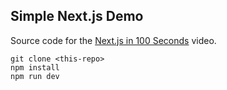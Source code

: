 ## Simple Next.js Demo
Source code for the [Next.js in 100 Seconds](https://fireship.io/lessons/next-js-in-100-seconds/) video.


<!-- Enroll in the full [Next Firebase Course](https://fireship.io/courses/react-next-firebase) -->

```
git clone <this-repo>
npm install
npm run dev
```
